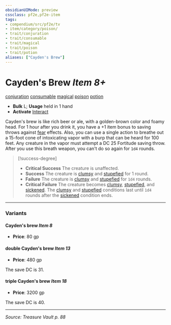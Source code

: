 ```yaml
---
obsidianUIMode: preview
cssclass: pf2e,pf2e-item
tags:
- compendium/src/pf2e/tv
- item/category/poison/
- trait/conjuration
- trait/consumable
- trait/magical
- trait/poison
- trait/potion
aliases: ["Cayden's Brew"]
---
```

# Cayden's Brew *Item 8+*  
[conjuration](conjuration.md "Conjuration School Trait")  [consumable](consumable.md "Consumable Item Trait")  [magical](magical.md "Magical Item Trait")  [poison](Reference/Rules/Traits/poison.md "Poison Effect Trait")  [potion](potion.md "Potion Item Trait")  

- **Bulk** L; **Usage** held in 1 hand
- **Activate** [Interact](interact.md)

Cayden's brew is like rich beer or ale, with a golden-brown color and foamy head. For 1 hour after you drink it, you have a +1 item bonus to saving throws against [fear](Reference/Rules/Traits/fear.md "Fear Effect Trait") effects. Also, you can use a single action to breathe out a 15-foot cone of intoxicating vapor with a burp that can be heard for 100 feet. Any creature in the vapor must attempt a DC 25 Fortitude saving throw. After you use this breath weapon, you can't do so again for `1d4` rounds.

> [!success-degree] 
> - **Critical Success** The creature is unaffected.
> - **Success** The creature is [clumsy](conditions.md#Clumsy) and [stupefied](conditions.md#Stupefied) for 1 round.
> - **Failure** The creature is [clumsy](conditions.md#Clumsy) and [stupefied](conditions.md#Stupefied) for `1d4` rounds.
> - **Critical Failure** The creature becomes [clumsy](conditions.md#Clumsy), [stupefied](conditions.md#Stupefied), and [sickened](conditions.md#Sickened). The [clumsy](conditions.md#Clumsy) and [stupefied](conditions.md#Stupefied) conditions last until `1d4` rounds after the [sickened](conditions.md#Sickened) condition ends.

---

### Variants

#### Cayden's brew *Item 8*

- **Price**: 80 gp

#### double Cayden's brew *Item 13*

- **Price**: 480 gp

The save DC is 31.

#### triple Cayden's brew *Item 18*

- **Price**: 3200 gp

The save DC is 40.

---
*Source: Treasure Vault p. 88*